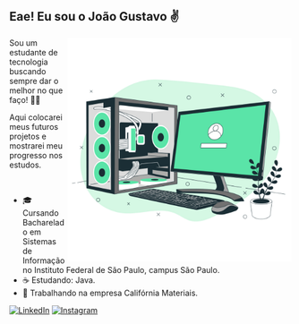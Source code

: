 ## Eae! Eu sou o João Gustavo ✌️

<img src="image.png" alt="ilustração de um computador" width="400px" align="right">

<P>Sou um estudante de tecnologia buscando sempre dar o melhor no que faço! 🎯💪

Aqui colocarei meus futuros projetos e mostrarei meu progresso nos estudos.

<br>


- 🎓 Cursando Bacharelado em Sistemas de Informação no Instituto Federal de São Paulo, campus São Paulo.
- ☕ Estudando: Java.
- 💼 Trabalhando na empresa Califórnia Materiais.
</P>

<p align="left">
  <a href="https://www.linkedin.com/in/joão-gustavo-dos-santos/" title="LinkedIn">
  <img src="https://img.shields.io/badge/-Linkedin-0e76a8?style=flat-square&logo=Linkedin&logoColor=white" alt="LinkedIn"/></a>
  <a href="https://www.instagram.com/_joaogus_/" title="Instagram">
  <img src="https://img.shields.io/badge/-Instagram-DF0174?style=flat-square&labelColor=DF0174&logo=instagram&logoColor=white" alt="Instagram"/></a>
</p>
